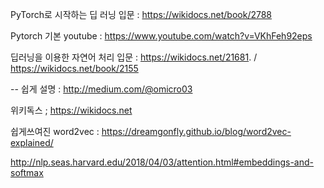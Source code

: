 

PyTorch로 시작하는 딥 러닝 입문 : https://wikidocs.net/book/2788


Pytorch 기본 youtube : https://www.youtube.com/watch?v=VKhFeh92eps


딥러닝을 이용한 자연어 처리 입문 : https://wikidocs.net/21681. / https://wikidocs.net/book/2155
 
 -- 쉽게 설명 : http://medium.com/@omicro03


위키독스 ; https://wikidocs.net


쉽게쓰여진 word2vec : https://dreamgonfly.github.io/blog/word2vec-explained/

http://nlp.seas.harvard.edu/2018/04/03/attention.html#embeddings-and-softmax
